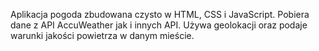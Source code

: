 Aplikacja pogoda zbudowana czysto w HTML, CSS i JavaScript. 
Pobiera dane z API AccuWeather jak i innych API. 
Używa geolokacji oraz podaje warunki jakości powietrza w danym mieście.
